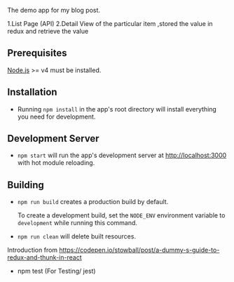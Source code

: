

The demo app for my blog post. 

1.List Page (API) 2.Detail View of the particular item ,stored the value in redux and retrieve the value

## Prerequisites

[Node.js](http://nodejs.org/) >= v4 must be installed.

## Installation

- Running `npm install` in the app's root directory will install everything you need for development.

## Development Server

- `npm start` will run the app's development server at [http://localhost:3000](http://localhost:3000) with hot module reloading.

## Building

- `npm run build` creates a production build by default.

   To create a development build, set the `NODE_ENV` environment variable to `development` while running this command.

- `npm run clean` will delete built resources.

Introduction from https://codepen.io/stowball/post/a-dummy-s-guide-to-redux-and-thunk-in-react


- npm test (For Testing/ jest)
